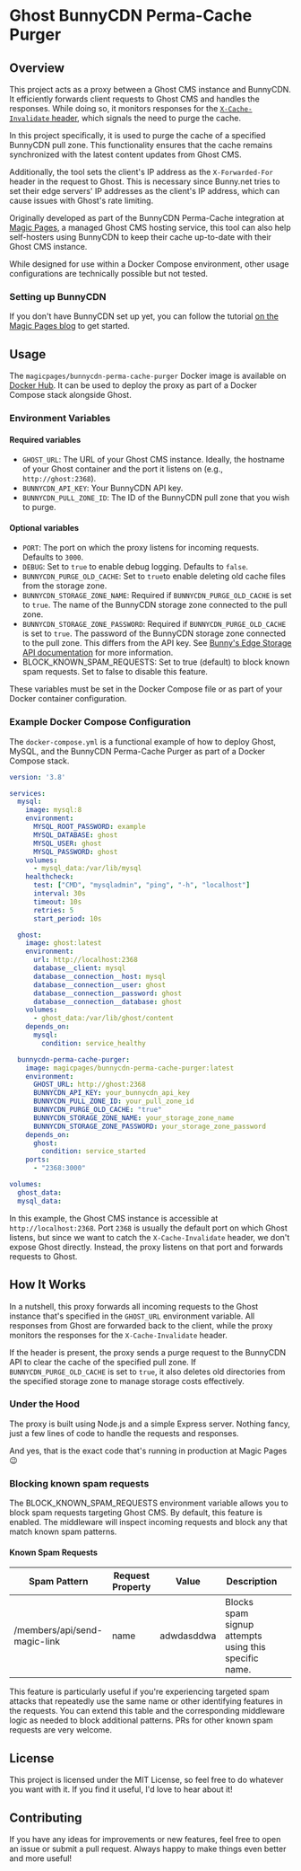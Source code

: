 # Ghost BunnyCDN Perma-Cache Purger

## Overview

This project acts as a proxy between a Ghost CMS instance and BunnyCDN. It efficiently forwards client requests to Ghost CMS and handles the responses. While doing so, it monitors responses for the [`X-Cache-Invalidate` header](https://github.com/TryGhost/Ghost/issues/570), which signals the need to purge the cache.

In this project specifically, it is used to purge the cache of a specified BunnyCDN pull zone. This functionality ensures that the cache remains synchronized with the latest content updates from Ghost CMS.

Additionally, the tool sets the client's IP address as the `X-Forwarded-For` header in the request to Ghost. This is necessary since Bunny.net tries to set their edge servers' IP addresses as the client's IP address, which can cause issues with Ghost's rate limiting.

Originally developed as part of the BunnyCDN Perma-Cache integration at [Magic Pages](https://magicpages.co), a managed Ghost CMS hosting service, this tool can also help self-hosters using BunnyCDN to keep their cache up-to-date with their Ghost CMS instance.

While designed for use within a Docker Compose environment, other usage configurations are technically possible but not tested.

### Setting up BunnyCDN
If you don't have BunnyCDN set up yet, you can follow the tutorial [on the Magic Pages blog](https://www.magicpages.co/blog/setting-up-bunnycdn-with-ghost-cms/) to get started.

## Usage

The `magicpages/bunnycdn-perma-cache-purger` Docker image is available on [Docker Hub](https://hub.docker.com/r/magicpages/bunnycdn-perma-cache-purger). It can be used to deploy the proxy as part of a Docker Compose stack alongside Ghost.

### Environment Variables

#### Required variables

- `GHOST_URL`: The URL of your Ghost CMS instance. Ideally, the hostname of your Ghost container and the port it listens on (e.g., `http://ghost:2368`).
- `BUNNYCDN_API_KEY`: Your BunnyCDN API key.
- `BUNNYCDN_PULL_ZONE_ID`: The ID of the BunnyCDN pull zone that you wish to purge.

#### Optional variables
- `PORT`: The port on which the proxy listens for incoming requests. Defaults to `3000`.
- `DEBUG`: Set to `true` to enable debug logging. Defaults to `false`.
- `BUNNYCDN_PURGE_OLD_CACHE`: Set to `true`to enable deleting old cache files from the storage zone.
- `BUNNYCDN_STORAGE_ZONE_NAME`: Required if `BUNNYCDN_PURGE_OLD_CACHE` is set to `true`. The name of the BunnyCDN storage zone connected to the pull zone.
- `BUNNYCDN_STORAGE_ZONE_PASSWORD`: Required if `BUNNYCDN_PURGE_OLD_CACHE` is set to `true`. The password of the BunnyCDN storage zone connected to the pull zone. This differs from the API key. See [Bunny's Edge Storage API documentation](https://docs.bunny.net/reference/storage-api) for more information.
- BLOCK_KNOWN_SPAM_REQUESTS: Set to true (default) to block known spam requests. Set to false to disable this feature.

These variables must be set in the Docker Compose file or as part of your Docker container configuration.

### Example Docker Compose Configuration

The `docker-compose.yml` is a functional example of how to deploy Ghost, MySQL, and the BunnyCDN Perma-Cache Purger as part of a Docker Compose stack.

```yaml
version: '3.8'

services:
  mysql:
    image: mysql:8
    environment:
      MYSQL_ROOT_PASSWORD: example
      MYSQL_DATABASE: ghost
      MYSQL_USER: ghost
      MYSQL_PASSWORD: ghost
    volumes:
      - mysql_data:/var/lib/mysql
    healthcheck:
      test: ["CMD", "mysqladmin", "ping", "-h", "localhost"]
      interval: 30s
      timeout: 10s
      retries: 5
      start_period: 10s

  ghost:
    image: ghost:latest
    environment:
      url: http://localhost:2368
      database__client: mysql
      database__connection__host: mysql
      database__connection__user: ghost
      database__connection__password: ghost
      database__connection__database: ghost
    volumes:
      - ghost_data:/var/lib/ghost/content
    depends_on:
      mysql:
        condition: service_healthy

  bunnycdn-perma-cache-purger:
    image: magicpages/bunnycdn-perma-cache-purger:latest
    environment:
      GHOST_URL: http://ghost:2368
      BUNNYCDN_API_KEY: your_bunnycdn_api_key
      BUNNYCDN_PULL_ZONE_ID: your_pull_zone_id
      BUNNYCDN_PURGE_OLD_CACHE: "true"
      BUNNYCDN_STORAGE_ZONE_NAME: your_storage_zone_name
      BUNNYCDN_STORAGE_ZONE_PASSWORD: your_storage_zone_password
    depends_on:
      ghost:
        condition: service_started
    ports:
      - "2368:3000"

volumes:
  ghost_data:
  mysql_data:
```

In this example, the Ghost CMS instance is accessible at `http://localhost:2368`. Port `2368` is usually the default port on which Ghost listens, but since we want to catch the `X-Cache-Invalidate` header, we don't expose Ghost directly. Instead, the proxy listens on that port and forwards requests to Ghost.

## How It Works
In a nutshell, this proxy forwards all incoming requests to the Ghost instance that's specified in the `GHOST_URL` environment variable. All responses from Ghost are forwarded back to the client, while the proxy monitors the responses for the `X-Cache-Invalidate` header.

If the header is present, the proxy sends a purge request to the BunnyCDN API to clear the cache of the specified pull zone. If `BUNNYCDN_PURGE_OLD_CACHE` is set to `true`, it also deletes old directories from the specified storage zone to manage storage costs effectively.

### Under the Hood
The proxy is built using Node.js and a simple Express server. Nothing fancy, just a few lines of code to handle the requests and responses.

And yes, that is the exact code that's running in production at Magic Pages 😉

### Blocking known spam requests

The BLOCK_KNOWN_SPAM_REQUESTS environment variable allows you to block spam requests targeting Ghost CMS. By default, this feature is enabled. The middleware will inspect incoming requests and block any that match known spam patterns.

#### Known Spam Requests
| Spam Pattern                 | Request Property | Value      | Description                                           |   |
|------------------------------|------------------|------------|-------------------------------------------------------|---|
| /members/api/send-magic-link | name             | adwdasddwa | Blocks spam signup attempts using this specific name. |   |

This feature is particularly useful if you're experiencing targeted spam attacks that repeatedly use the same name or other identifying features in the requests. You can extend this table and the corresponding middleware logic as needed to block additional patterns. PRs for other known spam requests are very welcome.

## License
This project is licensed under the MIT License, so feel free to do whatever you want with it. If you find it useful, I'd love to hear about it!

## Contributing
If you have any ideas for improvements or new features, feel free to open an issue or submit a pull request. Always happy to make things even better and more useful!